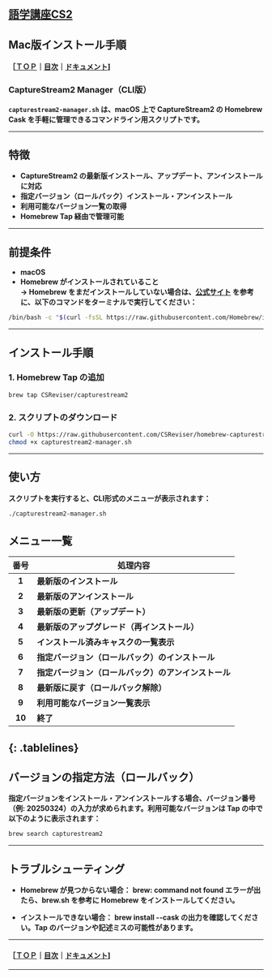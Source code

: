 ## [語学講座CS2](https://csreviser.github.io/CaptureStream2/) 
## Mac版インストール手順
#### ［[ＴＯＰ](./)**｜**[目次](./#目次)**｜**[ドキュメント](./#ドキュメント-1)]


### CaptureStream2 Manager（CLI版）

**`capturestream2-manager.sh` は、macOS 上で CaptureStream2 の Homebrew Cask を手軽に管理できるコマンドライン用スクリプトです。**

---

## 特徴

- **CaptureStream2 の最新版インストール、アップデート、アンインストールに対応**
- **指定バージョン（ロールバック）インストール・アンインストール**
- **利用可能なバージョン一覧の取得**
- **Homebrew Tap 経由で管理可能**

---

## 前提条件

- **macOS**
- **Homebrew がインストールされていること**  
  **→ Homebrew をまだインストールしていない場合は、[公式サイト](https://brew.sh/ja/) を参考に、以下のコマンドをターミナルで実行してください：**

```bash
/bin/bash -c "$(curl -fsSL https://raw.githubusercontent.com/Homebrew/install/HEAD/install.sh)"
```
---

## インストール手順

### 1. Homebrew Tap の追加

```bash
brew tap CSReviser/capturestream2
```

### 2. スクリプトのダウンロード
```bash
curl -O https://raw.githubusercontent.com/CSReviser/homebrew-capturestream2/main/capturestream2-manager.sh
chmod +x capturestream2-manager.sh
```

---

## 使い方

**スクリプトを実行すると、CLI形式のメニューが表示されます：**
```bash
./capturestream2-manager.sh
```

## メニュー一覧
<style>
.tablelines table, .tablelines td, .tablelines th {
        border: 1px solid black;
        }
</style>
| 番号 | 処理内容                                                   |
|:-----:|------------------------------------------------------------|
| **1**    | **最新版のインストール**                                       |
| **2**    | **最新版のアンインストール**                                   |
| **3**    | **最新版の更新（アップデート）**                               |
| **4**    | **最新版のアップグレード（再インストール）**                   |
| **5**    | **インストール済みキャスクの一覧表示**                         |
| **6**    | **指定バージョン（ロールバック）のインストール**               |
| **7**    | **指定バージョン（ロールバック）のアンインストール**           |
| **8**    | **最新版に戻す（ロールバック解除）**                           |
| **9**    | **利用可能なバージョン一覧表示**                               |
| **10**   | **終了**                                                       |
{: .tablelines}
---

## バージョンの指定方法（ロールバック）

**指定バージョンをインストール・アンインストールする場合、バージョン番号（例: 20250324）の入力が求められます。利用可能なバージョンは Tap の中で以下のように表示されます：**
```bash
brew search capturestream2
```


---

## トラブルシューティング

* **Homebrew が見つからない場合：**
**brew: command not found エラーが出たら、brew.sh を参考に Homebrew をインストールしてください。**

* **インストールできない場合：**
**brew install --cask の出力を確認してください。Tap のバージョンや記述ミスの可能性があります。**

---

#### ［[ＴＯＰ](./)**｜**[目次](./#目次)**｜**[ドキュメント](./#ドキュメント-1)]

*** 
 <link rel="shortcut icon" type="image/x-icon" href="https://avatars.githubusercontent.com/u/46049273?v=4">
 <meta name="twitter:image:src" content="https://avatars.githubusercontent.com/u/46049273?v=4">

